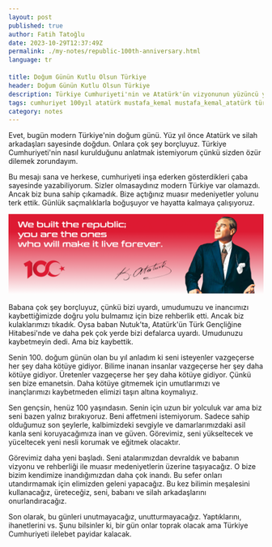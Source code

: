 ```yaml
---
layout: post
published: true
author: Fatih Tatoğlu
date: 2023-10-29T12:37:49Z
permalink: ./my-notes/republic-100th-anniversary.html
language: tr

title: Doğum Günün Kutlu Olsun Türkiye
header: Doğum Günün Kutlu Olsun Türkiye
description: Türkiye Cumhuriyeti'nin ve Atatürk'ün vizyonunun yüzüncü yılı kutlanıyor. Gelecek nesiller için mirası korumaya yönelik bir şükran, sorumluluk ve bağlılık mesajı.
tags: cumhuriyet 100yıl atatürk mustafa_kemal mustafa_kemal_atatürk türkiye türkiye_cumhuriyeti
category: notes
---
```


Evet, bugün modern Türkiye'nin doğum günü. Yüz yıl önce Atatürk ve silah arkadaşları sayesinde doğdun. Onlara çok şey borçluyuz. Türkiye Cumhuriyeti'nin nasıl kurulduğunu anlatmak istemiyorum çünkü sizden özür dilemek zorundayım.

Bu mesajı sana ve herkese, cumhuriyeti inşa ederken gösterdikleri çaba sayesinde yazabiliyorum. Sizler olmasaydınız modern Türkiye var olamazdı. Ancak biz buna sahip çıkamadık. Bize açtığınız muasır medeniyetler yolunu terk ettik. Günlük saçmalıklarla boğuşuyor ve hayatta kalmaya çalışıyoruz.

![Cumhuriyeti biz kurduk,onu yaşatacak ve yükseltecek olan sizlersiniz.](../../../image/blog-100th-republic-ataturks-quote.png "Mustafa Kemal Atatürk")

Babana çok şey borçluyuz, çünkü bizi uyardı, umudumuzu ve inancımızı kaybettiğimizde doğru yolu bulmamız için bize rehberlik etti. Ancak biz kulaklarımızı tıkadık. Oysa baban Nutuk'ta, Atatürk'ün Türk Gençliğine Hitabesi'nde ve daha pek çok yerde bizi defalarca uyardı. Umudunuzu kaybetmeyin dedi. Ama biz kaybettik.

Senin 100. doğum günün olan bu yıl anladım ki seni isteyenler vazgeçerse her şey daha kötüye gidiyor. Bilime inanan insanlar vazgeçerse her şey daha kötüye gidiyor. Üretenler vazgeçerse her şey daha kötüye gidiyor. Çünkü sen bize emanetsin. Daha kötüye gitmemek için umutlarımızı ve inançlarımızı kaybetmeden elimizi taşın altına koymalıyız.

Sen gençsin, henüz 100 yaşındasın. Senin için uzun bir yolculuk var ama biz seni bazen yalnız bırakıyoruz. Beni affetmeni istemiyorum. Sadece sahip olduğumuz son şeylerle, kalbimizdeki sevgiyle ve damarlarımızdaki asil kanla seni koruyacağımıza inan ve güven. Görevimiz, seni yükseltecek ve yüceltecek yeni nesli korumak ve eğitmek olacaktır.

Görevimiz daha yeni başladı. Seni atalarımızdan devraldık ve babanın vizyonu ve rehberliği ile muasır medeniyetlerin üzerine taşıyacağız. O bize bizim kendimize inandığımızdan daha çok inandı. Bu sefer onları utandırmamak için elimizden geleni yapacağız. Bu kez bilimin meşalesini kullanacağız, üreteceğiz, seni, babanı ve silah arkadaşlarını onurlandıracağız.

Son olarak, bu günleri unutmayacağız, unutturmayacağız. Yaptıklarını, ihanetlerini vs. Şunu bilsinler ki, bir gün onlar toprak olacak ama Türkiye Cumhuriyeti ilelebet payidar kalacak.
